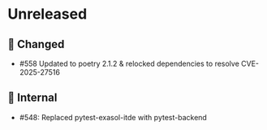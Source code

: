 # Unreleased

## 🔧 Changed

- #558 Updated to poetry 2.1.2 & relocked dependencies to resolve CVE-2025-27516

## 🧰 Internal

- #548: Replaced pytest-exasol-itde with pytest-backend

